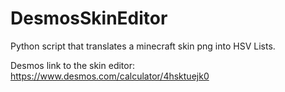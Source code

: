 # DesmosSkinEditor
Python script that translates a minecraft skin png into HSV Lists.

Desmos link to the skin editor: https://www.desmos.com/calculator/4hsktuejk0
